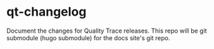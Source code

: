 # qt-changelog
Document the changes for Quality Trace releases. This repo will be git submodule (hugo submodule) for the docs site's git repo.
